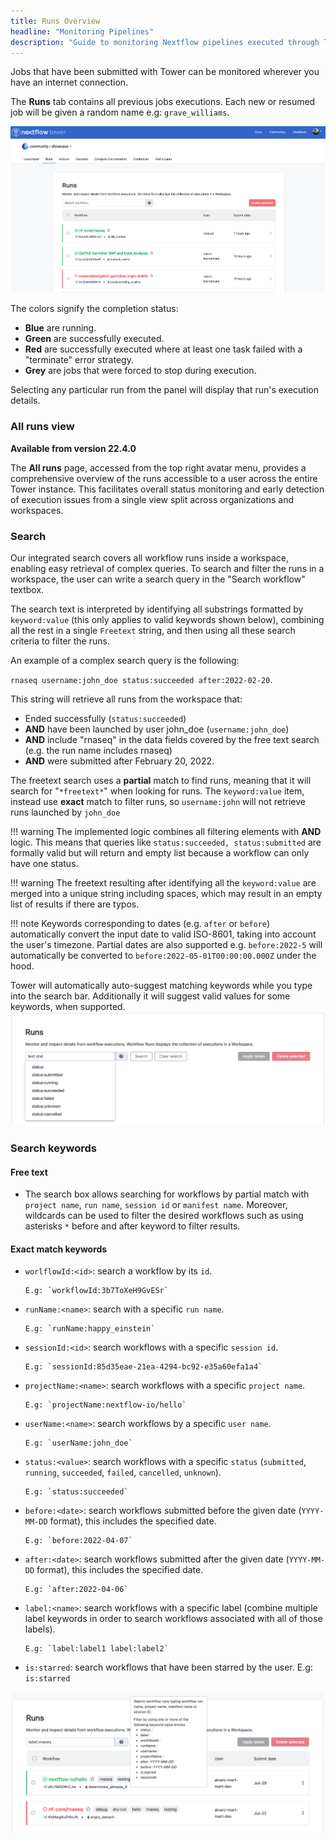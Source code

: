 ```yaml
---
title: Runs Overview
headline: "Monitoring Pipelines"
description: "Guide to monitoring Nextflow pipelines executed through Tower."
---
```


Jobs that have been submitted with Tower can be monitored wherever you have an internet connection.

The **Runs** tab contains all previous jobs executions. Each new or resumed job will be given a random name e.g: `grave_williams`.

![](_images/monitoring_overview.png)

The colors signify the completion status:

- **Blue** are running.
- **Green** are successfully executed.
- **Red** are successfully executed where at least one task failed with a "terminate" error strategy.
- **Grey** are jobs that were forced to stop during execution.

Selecting any particular run from the panel will display that run's execution details.

### All runs view

**Available from version 22.4.0**

The **All runs** page, accessed from the top right avatar menu, provides a comprehensive overview of the runs accessible to a user across the entire Tower instance. This facilitates overall status monitoring and early detection of execution issues from a single view split across organizations and workspaces.

### Search

Our integrated search covers all workflow runs inside a workspace, enabling easy retrieval of complex queries.
To search and filter the runs in a workspace, the user can write a search query in the "Search workflow" textbox.

The search text is interpreted by identifying all substrings formatted by `keyword:value` (this only applies to valid keywords shown below), combining all the rest in a single `Freetext` string, and then using all these search criteria to filter the runs.

An example of a complex search query is the following:

`rnaseq username:john_doe status:succeeded after:2022-02-20`.

This string will retrieve all runs from the workspace that:

- Ended successfully (`status:succeeded`)
- **AND** have been launched by user john_doe (`username:john_doe`)
- **AND** include "rnaseq" in the data fields covered by the free text search (e.g. the run name includes rnaseq)
- **AND** were submitted after February 20, 2022.

The freetext search uses a **partial** match to find runs, meaning that it will search for "`*freetext*`" when looking for runs.
The `keyword:value` item, instead use **exact** match to filter runs, so `username:john` will not retrieve runs launched by `john_doe`

<!-- prettier-ignore -->
!!! warning
    The implemented logic combines all filtering elements with **AND** logic. This means that queries like `status:succeeded, status:submitted` are formally valid but will return and empty list because a workflow can only have one status.

<!-- prettier-ignore -->
!!! warning
    The freetext resulting after identifying all the `keyword:value` are merged into a unique string including spaces, which may result in an empty list of results if there are typos.

<!-- prettier-ignore -->
!!! note
    Keywords corresponding to dates (e.g. `after` or `before`) automatically convert the input date to valid ISO-8601, taking into account the user's timezone. Partial dates are also supported e.g. `before:2022-5` will automatically be converted to `before:2022-05-01T00:00:00.000Z` under the hood.

Tower will automatically auto-suggest matching keywords while you type into the search bar. Additionally it will suggest valid values for some keywords, when supported.
![](_images/monitoring_search_keyword_suggestions.png)

### Search keywords

#### Free text

- The search box allows searching for workflows by partial match with `project name`, `run name`, `session id` or `manifest name`. Moreover, wildcards can be used to filter the desired workflows such as using asterisks `*` before and after keyword to filter results.

#### Exact match keywords

- `worlflowId:<id>`: search a workflow by its `id`.

      E.g: `workflowId:3b7ToXeH9GvESr`

- `runName:<name>`: search with a specific `run name`.

      E.g: `runName:happy_einstein`

- `sessionId:<id>`: search workflows with a specific `session id`.

      E.g: `sessionId:85d35eae-21ea-4294-bc92-e35a60efa1a4`

- `projectName:<name>`: search workflows with a specific `project name`.

      E.g: `projectName:nextflow-io/hello`

- `userName:<name>`: search workflows by a specific `user name`.

      E.g: `userName:john_doe`

- `status:<value>`: search workflows with a specific `status` (`submitted`, `running`, `succeeded`, `failed`, `cancelled`, `unknown`).

      E.g: `status:succeeded`

- `before:<date>`: search workflows submitted before the given date (`YYYY-MM-DD` format), this includes the specified date.

      E.g: `before:2022-04-07`

- `after:<date>`: search workflows submitted after the given date (`YYYY-MM-DD` format), this includes the specified date.

      E.g: `after:2022-04-06`

- `label:<name>`: search workflows with a specific label (combine multiple label keywords in order to search workflows associated with all of those labels).

      E.g: `label:label1 label:label2`

- `is:starred`: search workflows that have been starred by the user.
  E.g: `is:starred`

![](_images/monitoring_search.png)
